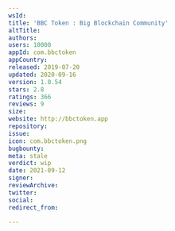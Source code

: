 ```yaml
---
wsId: 
title: 'BBC Token : Big Blockchain Community'
altTitle: 
authors: 
users: 10000
appId: com.bbctoken
appCountry: 
released: 2019-07-20
updated: 2020-09-16
version: 1.0.54
stars: 2.8
ratings: 366
reviews: 9
size: 
website: http://bbctoken.app
repository: 
issue: 
icon: com.bbctoken.png
bugbounty: 
meta: stale
verdict: wip
date: 2021-09-12
signer: 
reviewArchive: 
twitter: 
social: 
redirect_from: 

---
```



